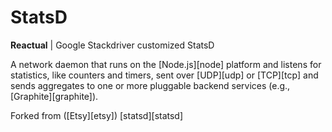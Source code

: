 StatsD
======

**Reactual** | Google Stackdriver customized StatsD

A network daemon that runs on the [Node.js][node] platform and
listens for statistics, like counters and timers, sent over [UDP][udp] or
[TCP][tcp] and sends aggregates to one or more pluggable backend services (e.g.,
[Graphite][graphite]).

Forked from ([Etsy][etsy]) [statsd][statsd]
